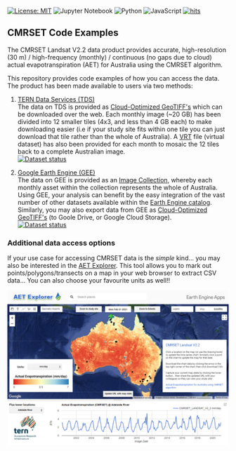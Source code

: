 [![License: MIT](https://img.shields.io/badge/License-MIT-yellow.svg)](https://opensource.org/licenses/MIT)
![Jupyter Notebook](https://img.shields.io/badge/jupyter-%23FA0F00.svg?style=flat&logo=jupyter&logoColor=white)
![Python](https://img.shields.io/badge/python-3670A0?style=flat&logo=python&logoColor=ffdd54)
![JavaScript](https://img.shields.io/badge/javascript-%23323330.svg?style=flat&logo=javascript&logoColor=%23F7DF1E)
[![hits](https://hits.deltapapa.io/github/jamievleeshouwer/cmrset-examples.svg)](https://github.com/jamievleeshouwer/cmrset-examples)

## CMRSET Code Examples

The CMRSET Landsat V2.2 data product provides accurate, high-resolution (30 m) / high-frequency (monthly) / continuous (no gaps due to cloud) actual evapotranspiration (AET) for Australia using the CMRSET algorithm.

This repository provides code examples of how you can access the data. The product has been made available to users via two methods:
1. <a href="https://portal.tern.org.au/actual-evapotranspiration-australia-cmrset-algorithm/21915" target="_blank">TERN Data Services (TDS)</a>  
   The data on TDS is provided as <a href="https://www.cogeo.org/" target="_blank">Cloud-Optimized GeoTIFF's</a> which can be downloaded over the web.  Each monthly image (~20 GB) has been divided into 12 smaller tiles (4x3, and less than 4 GB each) to make downloading easier (i.e if your study site fits within one tile you can just download that tile rather than the whole of Australia). A <a href="https://gdal.org/drivers/raster/vrt.html" target="_blank">VRT</a> file (virtual dataset) has also been provided for each month to mosaic the 12 tiles back to a complete Australian image.  
    [![Dataset status](https://img.shields.io/website-up-down-green-red/http/data.tern.org.au/landscapes/aet/v2_2.svg?label=current%20status)](https://data.tern.org.au/landscapes/aet/v2_2/) 

2. <a href="https://developers.google.com/earth-engine/datasets/catalog/TERN_AET_CMRSET_LANDSAT_V2_2" target="_blank">Google Earth Engine (GEE)</a>  
   The data on GEE is provided as an <a href="https://developers.google.com/earth-engine/guides/ic_creating" target="_blank">Image Collection</a>, whereby each monthly asset within the collection represents the whole of Australia. Using GEE, your analysis can benefit by the easy integration of the vast number of other datasets available within the <a href="https://developers.google.com/earth-engine/datasets" target="_blank">Earth Engine catalog</a>. Similarly, you may also export data from GEE as <a href="https://www.cogeo.org/" target="_blank">Cloud-Optimized GeoTIFF's</a> (to Goole Drive, or Google Cloud Storage).  
    [![Dataset status](https://img.shields.io/website-up-down-green-red/http/developers.google.com/earth-engine/datasets/catalog/TERN_AET_CMRSET_LANDSAT_V2_2.svg?label=current%20status)](https://developers.google.com/earth-engine/datasets/catalog/TERN_AET_CMRSET_LANDSAT_V2_2) 

### Additional data access options

If your use case for accessing CMRSET data is the *simple* kind... you may also be interested in the <a href="https://tern-landscapes.earthengine.app/view/cmrset-landsat-v22" target="_blank">AET Explorer</a>. This tool allows you to mark out points/polygons/transects on a map in your web browser to extract CSV data... You can also choose your favourite units as well!!

![alt text](./AET_Explorer.png "AET Explorer")


